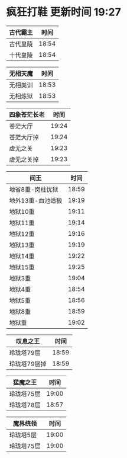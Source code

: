 # 疯狂打鞋 更新时间 19:27

| 古代霸主   | 时间    |
|--------|-------|
| 古代皇陵 | 18:54 |
| 十代皇陵 | 18:54 |

| 无相天魔   | 时间    |
|--------|-------|
| 无相类训 | 18:53 |
| 无相炼狱 | 18:53 |

| 四象苍茫长老   | 时间    |
|--------|-------|
| 苍茫大厅 | 19:24 |
| 苍茫大厅掉 | 19:24 |
| 虚无之关 | 19:23 |
| 虚无之关掉 | 19:23 |

| 间王   | 时间    |
|--------|-------|
| 地省8重-岗柱忧狱 | 18:59 |
| 地外13重-血池适狼 | 19:19 |
| 地狱10重 | 19:11 |
| 地狱11重 | 19:14 |
| 地狱12重 | 19:16 |
| 地狱13重 | 19:19 |
| 地狱14重 | 19:22 |
| 地狱15重 | 19:25 |
| 地狱3重 | 19:04 |
| 地狱4重 | 18:54 |
| 地狱5重 | 18:56 |
| 地狱8重 | 18:59 |
| 地狱重 | 19:02 |

| 叹息之王   | 时间    |
|--------|-------|
| 玲珑塔79层 | 18:59 |
| 玲珑塔79层掉 | 18:59 |

| 猛魔之王   | 时间    |
|--------|-------|
| 玲珑塔75层 | 19:00 |
| 玲珑塔78层 | 18:57 |

| 魔界统领   | 时间    |
|--------|-------|
| 玲珑塔5层 | 19:00 |
| 玲珑塔75层 | 19:00 |